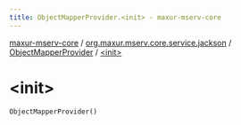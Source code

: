 ```yaml
---
title: ObjectMapperProvider.<init> - maxur-mserv-core
---
```


[maxur-mserv-core](../../index.html) / [org.maxur.mserv.core.service.jackson](../index.html) / [ObjectMapperProvider](index.html) / [&lt;init&gt;](.)

# &lt;init&gt;

`ObjectMapperProvider()`